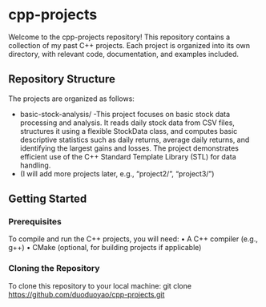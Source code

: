 # cpp-projects

Welcome to the cpp-projects repository! 
This repository contains a collection of my past C++ projects. Each project is organized 
into its own directory, with relevant code, documentation, and examples included.

## Repository Structure

The projects are organized as follows:
- basic-stock-analysis/
	-This project focuses on basic stock data processing and analysis. It reads daily stock 
     data from CSV files, structures it using a flexible StockData class, and computes basic 
     descriptive statistics such as daily returns, average daily returns, and identifying the 
     largest gains and losses. The project demonstrates efficient use of the C++ Standard 
     Template Library (STL) for data handling.
- (I will add more projects later, e.g., “project2/”, “project3/”)

## Getting Started
### Prerequisites
To compile and run the C++ projects, you will need:
	•	A C++ compiler (e.g., g++)
	•	CMake (optional, for building projects if applicable)
 
### Cloning the Repository
To clone this repository to your local machine:
git clone https://github.com/duoduoyao/cpp-projects.git
